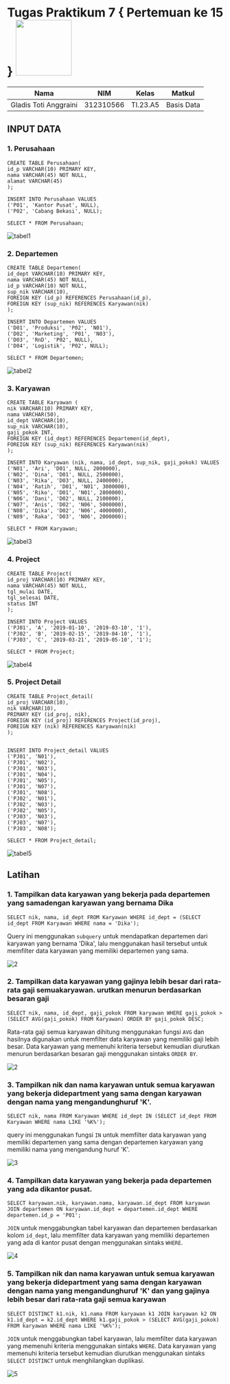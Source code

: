 # Tugas Praktikum 7 { Pertemuan ke 15 } <img src=https://logos-download.com/wp-content/uploads/2016/05/MySQL_logo_logotype.png width="130px" >

|**Nama**|**NIM**|**Kelas**|**Matkul**|
|----|---|-----|------|
|Gladis Toti Anggraini |312310566|TI.23.A5|Basis Data|

## INPUT DATA

### 1. Perusahaan
```
CREATE TABLE Perusahaan(
id_p VARCHAR(10) PRIMARY KEY,
nama VARCHAR(45) NOT NULL,
alamat VARCHAR(45)
);

INSERT INTO Perusahaan VALUES
('P01', 'Kantor Pusat', NULL),
('P02', 'Cabang Bekasi', NULL);

SELECT * FROM Perusahaan;
```
![tabel1](https://github.com/Gladis32/Tugas_Praktikum7/assets/148181064/b752d6dc-912f-41c6-b4c5-138f93833c70)

### 2. Departemen
```
CREATE TABLE Departemen(
id_dept VARCHAR(10) PRIMARY KEY,
nama VARCHAR(45) NOT NULL,
id_p VARCHAR(10) NOT NULL,
sup_nik VARCHAR(10),
FOREIGN KEY (id_p) REFERENCES Perusahaan(id_p),
FOREIGN KEY (sup_nik) REFERENCES Karyawan(nik)
);

INSERT INTO Departemen VALUES
('D01', 'Produksi', 'P02', 'N01'),
('D02', 'Marketing', 'P01', 'N03'),
('D03', 'RnD', 'P02', NULL),
('D04', 'Logistik', 'P02', NULL);

SELECT * FROM Departemen;
```

![tabel2](https://github.com/Gladis32/Tugas_Praktikum7/assets/148181064/206f4190-50a6-4d28-a551-37c3ce165dde)

### 3. Karyawan
```
CREATE TABLE Karyawan (
nik VARCHAR(10) PRIMARY KEY,
nama VARCHAR(50),
id_dept VARCHAR(10),
sup_nik VARCHAR(10),
gaji_pokok INT,
FOREIGN KEY (id_dept) REFERENCES Departemen(id_dept),
FOREIGN KEY (sup_nik) REFERENCES Karyawan(nik)
);

INSERT INTO Karyawan (nik, nama, id_dept, sup_nik, gaji_pokok) VALUES
('N01', 'Ari', 'D01', NULL, 2000000),
('N02', 'Dina', 'D01', NULL, 2500000),
('N03', 'Rika', 'D03', NULL, 2400000),
('N04', 'Ratih', 'D01', 'N01', 3000000),
('N05', 'Riko', 'D01', 'N01', 2800000),
('N06', 'Dani', 'D02', NULL, 2100000),
('N07', 'Anis', 'D02', 'N06', 5000000),
('N08', 'Dika', 'D02', 'N06', 4000000),
('N09', 'Raka', 'D03', 'N06', 2000000);

SELECT * FROM Karyawan;
```

![tabel3](https://github.com/Gladis32/Tugas_Praktikum7/assets/148181064/d8e20d10-32e6-4f24-a0d9-6bddc512c7e3)

### 4. Project

```
CREATE TABLE Project(
id_proj VARCHAR(10) PRIMARY KEY,
nama VARCHAR(45) NOT NULL,
tgl_mulai DATE,
tgl_selesai DATE,
status INT
);

INSERT INTO Project VALUES
('PJ01', 'A', '2019-01-10', '2019-03-10', '1'),
('PJ02', 'B', '2019-02-15', '2019-04-10', '1'),
('PJ03', 'C', '2019-03-21', '2019-05-10', '1');

SELECT * FROM Project;
```

![tabel4](https://github.com/Gladis32/Tugas_Praktikum7/assets/148181064/f3ec1de8-bbdb-4159-8052-4a73b4178df1)

### 5. Project Detail
```
CREATE TABLE Project_detail(
id_proj VARCHAR(10),
nik VARCHAR(10),
PRIMARY KEY (id_proj, nik),
FOREIGN KEY (id_proj) REFERENCES Project(id_proj),
FOREIGN KEY (nik) REFERENCES Karyawan(nik)
);


INSERT INTO Project_detail VALUES
('PJ01', 'N01'),
('PJ01', 'N02'),
('PJ01', 'N03'),
('PJ01', 'N04'),
('PJ01', 'N05'),
('PJ01', 'N07'),
('PJ01', 'N08'),
('PJ02', 'N01'),
('PJ02', 'N03'),
('PJ02', 'N05'),
('PJ03', 'N03'),
('PJ03', 'N07'),
('PJ03', 'N08');

SELECT * FROM Project_detail;
```

![tabel5](https://github.com/Gladis32/Tugas_Praktikum7/assets/148181064/a55e894a-840a-47db-857e-43abe80bc6b7)


## Latihan

### 1. Tampilkan data karyawan yang bekerja pada departemen yang samadengan karyawan yang bernama Dika

```
SELECT nik, nama, id_dept FROM Karyawan WHERE id_dept = (SELECT id_dept FROM Karyawan WHERE nama = 'Dika');
```
Query ini menggunakan `subquery` untuk mendapatkan departemen dari karyawan yang bernama 'Dika', lalu menggunakan hasil tersebut untuk memfilter data karyawan yang memiliki departemen yang sama.

![2](https://github.com/Gladis32/Tugas_Praktikum7/assets/148181064/bb9dbf3c-7aea-4025-8cfc-b787735010a4)

### 2. Tampilkan data karyawan yang gajinya lebih besar dari rata-rata gaji semuakaryawan. urutkan menurun berdasarkan besaran gaji

```
SELECT nik, nama, id_dept, gaji_pokok FROM karyawan WHERE gaji_pokok > (SELECT AVG(gaji_pokok) FROM Karyawan) ORDER BY gaji_pokok DESC;
```

Rata-rata gaji semua karyawan dihitung menggunakan fungsi `AVG` dan hasilnya digunakan untuk memfilter data karyawan yang memiliki gaji lebih besar. Data karyawan yang memenuhi kriteria tersebut kemudian diurutkan menurun berdasarkan besaran gaji menggunakan sintaks `ORDER BY`.

![2](https://github.com/Gladis32/Tugas_Praktikum7/assets/148181064/90313a74-63af-447a-94b9-f975690feee5)


### 3. Tampilkan nik dan nama karyawan untuk semua karyawan yang bekerja didepartment yang sama dengan karyawan dengan nama yang mengandunghuruf 'K'.

```
SELECT nik, nama FROM Karyawan WHERE id_dept IN (SELECT id_dept FROM Karyawan WHERE nama LIKE '%K%');
```

query ini menggunakan fungsi `IN` untuk memfilter data karyawan yang memiliki departemen yang sama dengan departemen karyawan yang memiliki nama yang mengandung huruf 'K'.

![3](https://github.com/Gladis32/Tugas_Praktikum7/assets/148181064/d5455e93-a95f-48bc-8deb-9d22cba6943c)



### 4. Tampilkan data karyawan yang bekerja pada departemen yang ada dikantor pusat.

```
SELECT karyawan.nik, karyawan.nama, karyawan.id_dept FROM karyawan JOIN departemen ON karyawan.id_dept = departemen.id_dept WHERE departemen.id_p = 'P01';
```

`JOIN` untuk menggabungkan tabel karyawan dan departemen berdasarkan kolom `id_dept`, lalu memfilter data karyawan yang memiliki departemen yang ada di kantor pusat dengan menggunakan sintaks `WHERE`.

![4](https://github.com/Gladis32/Tugas_Praktikum7/assets/148181064/497ab480-789c-468f-a54d-6ad6ffc2c393)

### 5. Tampilkan nik dan nama karyawan untuk semua karyawan yang bekerja didepartment yang sama dengan karyawan dengan nama yang mengandunghuruf 'K' dan yang gajinya lebih besar dari rata-rata gaji semua karyawan

```
SELECT DISTINCT k1.nik, k1.nama FROM karyawan k1 JOIN karyawan k2 ON k1.id_dept = k2.id_dept WHERE k1.gaji_pokok > (SELECT AVG(gaji_pokok) FROM karyawan WHERE nama LIKE '%K%');
```

`JOIN` untuk menggabungkan tabel karyawan, lalu memfilter data karyawan yang memenuhi kriteria menggunakan sintaks `WHERE`. Data karyawan yang memenuhi kriteria tersebut kemudian diurutkan menggunakan sintaks `SELECT DISTINCT` untuk menghilangkan duplikasi.

![5](https://github.com/Gladis32/Tugas_Praktikum7/assets/148181064/f6a93580-f7b6-4637-a788-85ccac661d5e)


